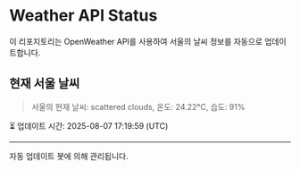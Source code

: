 
# Weather API Status

이 리포지토리는 OpenWeather API를 사용하여 서울의 날씨 정보를 자동으로 업데이트합니다.

## 현재 서울 날씨
> 서울의 현재 날씨: scattered clouds, 온도: 24.22°C, 습도: 91%

⏳ 업데이트 시간: 2025-08-07 17:19:59 (UTC)

---
자동 업데이트 봇에 의해 관리됩니다.
